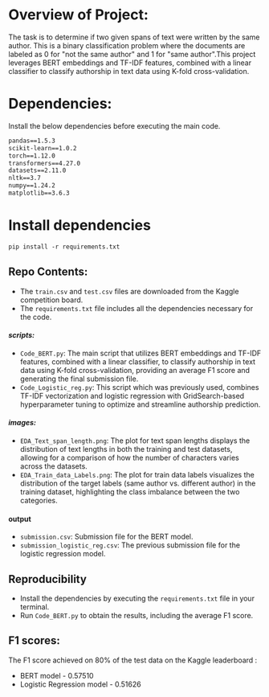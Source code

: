 # Overview of Project:
The task is to determine if two given spans of text were written by the same author. This is a binary classification problem where the documents are labeled as 0 for "not the same author" and 1 for "same author".This project leverages BERT embeddings and TF-IDF features, combined with a linear classifier to classify authorship in text data using K-fold cross-validation.

#   Dependencies:
Install the below dependencies before executing the main code.
```markdown
pandas==1.5.3
scikit-learn==1.0.2
torch==1.12.0
transformers==4.27.0
datasets==2.11.0
nltk==3.7
numpy==1.24.2
matplotlib==3.6.3
```
# Install dependencies
```markdown
pip install -r requirements.txt
```

## Repo Contents:
- The `train.csv` and `test.csv` files are downloaded from the Kaggle competition board.
- The `requirements.txt` file includes all the dependencies necessary for the code.  
####   _scripts:_
- `Code_BERT.py`: The main script that utilizes BERT embeddings and TF-IDF features, combined with a linear classifier, to classify authorship in text data using K-fold cross-validation, providing an average F1 score and generating the final submission file.
- `Code_Logistic_reg.py`: This script which was previously used, combines TF-IDF vectorization and logistic regression with GridSearch-based hyperparameter tuning to optimize and streamline authorship prediction.
#### _images:_
- `EDA_Text_span_length.png`: The plot for text span lengths displays the distribution of text lengths in both the training and test datasets, allowing for a comparison of how the number of characters varies across the datasets.
- `EDA_Train_data_Labels.png`: The plot for train data labels visualizes the distribution of the target labels (same author vs. different author) in the training dataset, highlighting the class imbalance between the two categories.  
#### output
- `submission.csv`: Submission file for the BERT model.
- `submission_logistic_reg.csv`: The previous submission file for the logistic regression model.

## Reproducibility
- Install the dependencies by executing the `requirements.txt` file in your terminal.
- Run `Code_BERT.py` to obtain the results, including the average F1 score.

## F1 scores:
The F1 score achieved on 80% of the test data on the Kaggle leaderboard :
 -  BERT model                - 0.57510
 -  Logistic Regression model - 0.51626
